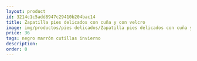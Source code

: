 ```yaml
---
layout: product
id: 3214c1c5add8947c29410b204bac14
title: Zapatilla pies delicados con cuña y con velcro
image: img/productos/pies delicados/Zapatilla pies delicados con cuña y con velcro=36=negro marrón cutillas invierno.webp
price: 36
tags: negro marrón cutillas invierno
description: 
order: 0
---
```

